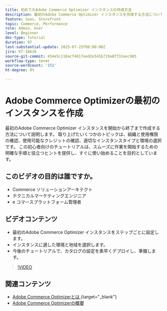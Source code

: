 ```yaml
---
title: 初めてのAdobe Commerce Optimizer インスタンスの作成方法
description: 最初のAdobe Commerce Optimizer インスタンスを作成する方法については、このステップバイステップのチュートリアルを参照してください。
feature: Saas, Storefront
topic: Commerce, Performance
role: Admin, User
level: Beginner
doc-type: Tutorial
duration: 97
last-substantial-update: 2025-07-25T00:00:00Z
jira: KT-18610
source-git-commit: 454e5c118acf4617eed2e341b719a8f731eec985
workflow-type: tm+mt
source-wordcount: '151'
ht-degree: 0%

---
```



# Adobe Commerce Optimizerの最初のインスタンスを作成

最初のAdobe Commerce Optimizer インスタンスを開始から終了まで作成する方法について説明します。 取り上げたいくつかのトピックは、組織と使用権限の確認、使用可能なクレジットの確認、適切なインスタンスタイプと環境の選択です。 この初心者向けのチュートリアルは、スムーズに作業を開始するための明確な手順と役立つヒントを提供し、すぐに使い始めることを目的としています。

## このビデオの目的は誰ですか。

* Commerce ソリューションアーキテクト
* テクニカルマーケティングエンジニア
* e コマースプラットフォーム管理者

## ビデオコンテンツ

* 最初のAdobe Commerce Optimizer インスタンスをステップごとに設定します。
* インスタンスに適した環境と地域を選択します。
* 今後のチュートリアルで、カタログの設定を素早くデプロイし、準備します。

>[!VIDEO](https://video.tv.adobe.com/v/3469877?learn=on&enablevpops)

## 関連コンテンツ

* [Adobe Commerce Optimizerとは ](https://experienceleague.adobe.com/en/docs/commerce/optimizer/overview){target="_blank"}
* [Adobe Commerce Optimizerの概要 ](https://experienceleague.adobe.com/en/docs/commerce-learn/tutorials/adobe-commerce-optimizer/overview)

